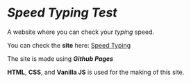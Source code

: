 # _Speed Typing Test_
A website where you can check your _typing_ speed.

You can check the **site** here: [Speed Typing](https://kangsabaniksouvik.github.io/Speed-Typing-Test/)

The site is made using **_Github Pages_**

**HTML**, **CSS**, and **Vanilla JS** is used for the making of this site.
